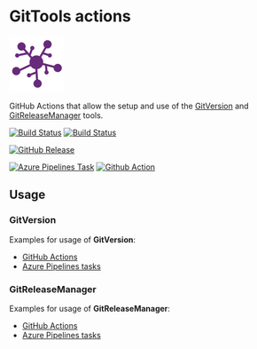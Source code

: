 # GitTools actions

![GitTools](docs/icon.png "GitTools")

GitHub Actions that allow the setup and use of the [GitVersion](https://github.com/GitTools/GitVersion) and [GitReleaseManager](https://github.com/GitTools/GitReleaseManager) tools.

[![Build Status](https://github.com/GitTools/actions/workflows/CI/badge.svg)](https://github.com/GitTools/actions/actions)
[![Build Status](https://github.com/GitTools/actions/workflows/release/badge.svg)](https://github.com/GitTools/actions/actions)

[![GitHub Release](https://img.shields.io/github/v/release/gittools/actions?logo=github&sort=semver)](https://github.com/GitTools/actions/releases/latest)

[![Azure Pipelines Task](https://img.shields.io/badge/marketplace-gittools.gittools-blue?logo=azure-pipelines)](https://marketplace.visualstudio.com/items?itemName=gittools.gittools)
[![Github Action](https://img.shields.io/badge/marketplace-use--actions-blue?logo=github)](https://github.com/marketplace/actions/gittools)

## Usage

### GitVersion

Examples for usage of **GitVersion**:

- [GitHub Actions](docs/examples/github/gitversion/index.md)
- [Azure Pipelines tasks](docs/examples/azure/gitversion/index.md)

### GitReleaseManager

Examples for usage of **GitReleaseManager**:

- [GitHub Actions](docs/examples/github/gitreleasemanager/index.md)
- [Azure Pipelines tasks](docs/examples/azure/gitreleasemanager/index.md)
